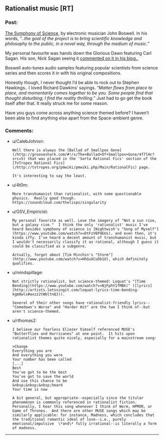 ## Rationalist music [RT]

### Post:

[The Symphony of Science](http://melodysheep.bandcamp.com/album/symphony-of-science-collectors-edition), by electronic musician John Boswell. In his words, “*..the goal of the project is to bring scientific knowledge and philosophy to the public, in a novel way, through the medium of music.*” 


My personal favourite was hands down the Glorious Dawn featuring Carl Sagan. His son, Nick Sagan seeing it [commented on it in his blog..](http://nicksagan.blogs.com/nick_sagan_online/2009/09/a-glorious-dawn.html)


Boswell auto-tunes audio samples featuring popular scientists from science series and then scores it in with his original compositions. 


Honestly though, I never thought I’d be able to rock out to Stephen Hawkings.. I loved Richard Dawkins’ sayings. “*Matter flows from place to place, and momentarily comes together to be you. Some people find that thought disturbing; I find the reality thrilling.*”  Just had to go get the book itself after that. It really struck me for some reason.


Have you guys come across anything science themed before? I haven’t been able to find anything else apart from the Space-ambient genre.


### Comments:

- u/CalebJohnsn:
  ```
  Well there is always the [Ballad of Smallpox Gone](/http://grooveshark.com/#!/s/The+Ballad+Of+Smallpox+Gone/4f7lHc?src=5) that was placed in the 'Sorta Rational Fics' section of the [TvTropes Rational Fics](/http://tvtropes.org/pmwiki/pmwiki.php/Main/RationalFic) page.

  It's interesting to say the least.
  ```

- u/4t0m:
  ```
  More transhumanist than rationalist, with some questionable physics.  Really good though.
  https://soundcloud.com/thelisps/singularity
  ```

- u/GSV_Empiricist:
  ```
  My personal favorite as well. Love the imagery of "Not a sun rise, but a galaxy rise."  I think the only 'rationalist' music I've heard besides symphony of science is [Nightwish's "Song of Myself"](https://www.youtube.com/watch?v=DtFzV6P4EUs), and even then, it's kinda iffy. I've heard a decent amount of transhumanist music, but I wouldn't necessarily classify it as rational, although I guess it could be classified as a subgenre.  

  Actually, forgot about [Tim Minchin's "Storm"](http://www.youtube.com/watch?v=HhGuXCuDb1U), which definitely qualifies.
  ```

- u/mindspillage:
  ```
  Not strictly rationalist, but science-themed: Loquat's "[Time Bending](https://www.youtube.com/watch?v=NjFphY1fMBk)" ([lyrics](http://artists.letssingit.com/loquat-lyrics-time-bending-kgm8wls#axzz2tWbltnQJ)).

  Several of their other songs have rationalist-friendly lyrics--"Comedown's Worse" and "Harder Hit" are the two I think of--but aren't science-themed.
  ```

- u/rthomas2:
  ```
  I believe our fearless Eliezer himself referenced MUSE's "Butterflies and Hurricanes" at one point.  It hits upon rationalist themes quite nicely, especially for a mainstream song:

  >Change  
  Everything you are  
  And everything you were  
  Your number has been called  
  [...]  
  Best  
  You've got to be the best  
  You've got to save the world  
  And use this chance to be  
  &nbsp;&nbsp;&nbsp;heard  
  Your time is now

  A bit general, but appropriate--especially since the titular phenomenon is commonly referenced in rationalist fiction.  Personally, I hear this song whenever I think of Worm, HPMOR, or Game of Thrones.  And there are other MUSE songs which may be similarly applicable: for instance, Madness, which concludes that the traditional romantic ideal of love--i.e., purely emotional/impulsive  \*and\* fully irrational--is literally a form of madness.
  ```

---


